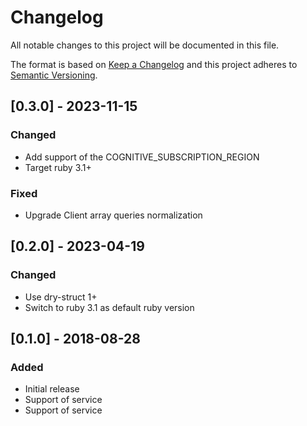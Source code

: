 # Changelog
All notable changes to this project will be documented in this file.

The format is based on [Keep a Changelog](http://keepachangelog.com/en/1.0.0/)
and this project adheres to [Semantic Versioning](http://semver.org/spec/v2.0.0.html).

## [0.3.0] - 2023-11-15
### Changed
- Add support of the COGNITIVE_SUBSCRIPTION_REGION
- Target ruby 3.1+

### Fixed
- Upgrade Client array queries normalization

## [0.2.0] - 2023-04-19
### Changed
- Use dry-struct 1+
- Switch to ruby 3.1 as default ruby version

## [0.1.0] - 2018-08-28
### Added
- Initial release
- Support of <translation> service
- Support of <detect> service
